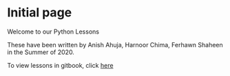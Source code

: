 # Initial page

Welcome to our Python Lessons

These have been written by Anish Ahuja, Harnoor Chima, Ferhawn Shaheen in the Summer of 2020.

To view lessons in gitbook, click [here](ahujaanish11.gitbook.io)
